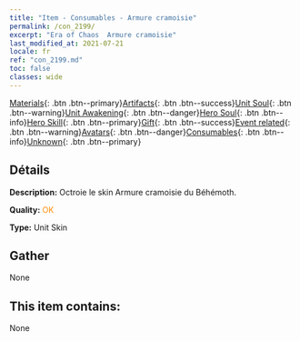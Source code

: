 ```yaml
---
title: "Item - Consumables - Armure cramoisie"
permalink: /con_2199/
excerpt: "Era of Chaos  Armure cramoisie"
last_modified_at: 2021-07-21
locale: fr
ref: "con_2199.md"
toc: false
classes: wide
---
```

 [Materials](/ItemsFR/){: .btn .btn--primary}[Artifacts](/ItemsFR/Artifacts/){: .btn .btn--success}[Unit Soul](/ItemsFR/UnitSoul/){: .btn .btn--warning}[Unit Awakening](/ItemsFR/UnitAwakening/){: .btn .btn--danger}[Hero Soul](/ItemsFR/HeroSoul/){: .btn .btn--info}[Hero Skill](/ItemsFR/HeroSkill/){: .btn .btn--primary}[Gift](/ItemsFR/Gift/){: .btn .btn--success}[Event related](/ItemsFR/Events/){: .btn .btn--warning}[Avatars](/ItemsFR/Avatars/){: .btn .btn--danger}[Consumables](/ItemsFR/Consumables/){: .btn .btn--info}[Unknown](/ItemsFR/Unknown/){: .btn .btn--primary}

## Détails
 **Description:** Octroie le skin Armure cramoisie du Béhémoth.

 **Quality:** <span style="color: #FF8C00">OK</span>

 **Type:** Unit Skin

## Gather

  None

## This item contains:

  None

